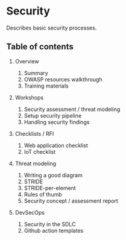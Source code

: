 # Security

Describes basic security processes.

## Table of contents

1. Overview

   1. Summary
   2. OWASP resources walkthrough
   3. Training materials

2. Workshops

   1. Security assessment / threat modeling
   2. Setup security pipeline
   3. Handling security findings

3. Checklists / RFI

   1. Web application checklist
   2. IoT checklist

4. Threat modeling

   1. Writing a good diagram
   2. STRIDE
   3. STRIDE-per-element
   4. Rules of thumb
   5. Security concept / assessment report

5. DevSecOps

   1. Security in the SDLC
   2. Github action templates
